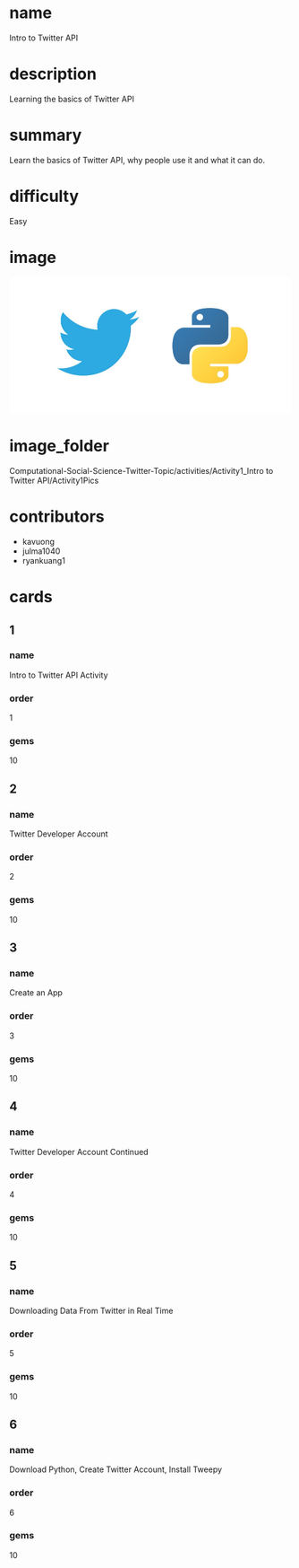 # name

Intro to Twitter API


# description

Learning the basics of Twitter API



# summary

Learn the basics of Twitter API, why people use it and what it can do.



# difficulty

Easy



# image
<img src="Activity1Pics/intro_twitter_python.jpeg"/>


# image_folder

Computational-Social-Science-Twitter-Topic/activities/Activity1_Intro to Twitter API/Activity1Pics
 
# contributors
* kavuong
* julma1040
* ryankuang1

# cards



## 1



### name

Intro to Twitter API Activity



### order

1



### gems

10



## 2



### name

Twitter Developer Account 



### order

2



### gems

10

## 3



### name

Create an App 



### order

3



### gems

10



## 4



### name

Twitter Developer Account Continued



### order

4



### gems

10

## 5



### name

Downloading Data From Twitter in Real Time



### order

5



### gems

10



## 6



### name

Download Python, Create Twitter Account, Install Tweepy



### order

6



### gems

10
